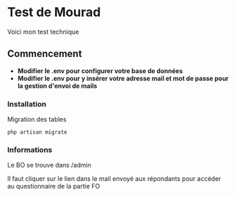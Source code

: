 # Test de Mourad

Voici mon test technique 
## Commencement
* **Modifier le .env pour configurer votre base de données**
* **Modifier le .env pour y insérer votre adresse mail et mot de passe pour la gestion d'envoi de mails**


### Installation

Migration des tables

```
php artisan migrate
```

### Informations

Le BO se trouve dans /admin

Il faut cliquer sur le lien dans le mail envoyé aux répondants pour accéder au questionnaire de la partie FO
